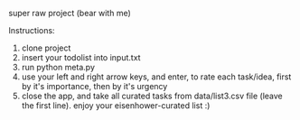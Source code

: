 super raw project (bear with me)

Instructions:
1) clone project
2) insert your todolist into input.txt
3) run python meta.py
4) use your left and right arrow keys, and enter, to rate each task/idea, first by it's importance, then by it's urgency
5) close the app, and take all curated tasks from data/list3.csv file (leave the first line). enjoy your eisenhower-curated list :)

